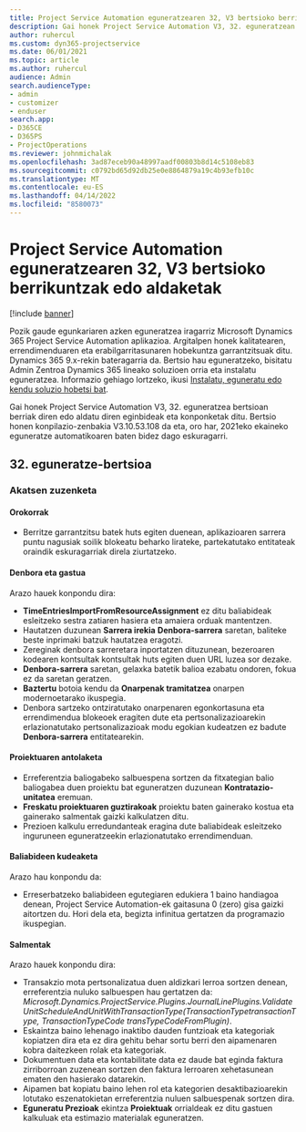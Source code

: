 ```yaml
---
title: Project Service Automation eguneratzearen 32, V3 bertsioko berrikuntzak edo aldaketak
description: Gai honek Project Service Automation V3, 32. eguneratzean erabilgarri dauden eginbideak eta konponketak ditu.
author: ruhercul
ms.custom: dyn365-projectservice
ms.date: 06/01/2021
ms.topic: article
ms.author: ruhercul
audience: Admin
search.audienceType:
- admin
- customizer
- enduser
search.app:
- D365CE
- D365PS
- ProjectOperations
ms.reviewer: johnmichalak
ms.openlocfilehash: 3ad87eceb90a48997aadf00803b8d14c5108eb83
ms.sourcegitcommit: c0792bd65d92db25e0e8864879a19c4b93efb10c
ms.translationtype: MT
ms.contentlocale: eu-ES
ms.lasthandoff: 04/14/2022
ms.locfileid: "8580073"
---
```

# <a name="whats-new-or-changed-in-project-service-automation-update-release-32-v3"></a>Project Service Automation eguneratzearen 32, V3 bertsioko berrikuntzak edo aldaketak

[!include [banner](../includes/psa-now-project-operations.md)]

Pozik gaude egunkariaren azken eguneratzea iragarriz Microsoft Dynamics 365 Project Service Automation aplikazioa. Argitalpen honek kalitatearen, errendimenduaren eta erabilgarritasunaren hobekuntza garrantzitsuak ditu. Dynamics 365 9.x-rekin bateragarria da. Bertsio hau eguneratzeko, bisitatu Admin Zentroa Dynamics 365 lineako soluzioen orria eta instalatu eguneratzea. Informazio gehiago lortzeko, ikusi [Instalatu, eguneratu edo kendu soluzio hobetsi bat](/power-platform/admin/install-remove-preferred-solution).

Gai honek Project Service Automation V3, 32. eguneratzea bertsioan berriak diren edo aldatu diren eginbideak eta konponketak ditu. Bertsio honen konpilazio-zenbakia V3.10.53.108 da eta, oro har, 2021eko ekaineko eguneratze automatikoaren baten bidez dago eskuragarri.

## <a name="update-release-32"></a>32. eguneratze-bertsioa

### <a name="bug-fixes"></a>Akatsen zuzenketa

#### <a name="general"></a>Orokorrak

- Berritze garrantzitsu batek huts egiten duenean, aplikazioaren sarrera puntu nagusiak soilik blokeatu beharko lirateke, partekatutako entitateak oraindik eskuragarriak direla ziurtatzeko.

#### <a name="time-and-expense"></a>Denbora eta gastua

Arazo hauek konpondu dira:

- **TimeEntriesImportFromResourceAssignment** ez ditu baliabideak esleitzeko sestra zatiaren hasiera eta amaiera orduak mantentzen.
- Hautatzen duzunean **Sarrera irekia** **Denbora-sarrera** saretan, baliteke beste inprimaki batzuk hautatzea eragotzi.
- Zereginak denbora sarreretara inportatzen dituzunean, bezeroaren kodearen kontsultak kontsultak huts egiten duen URL luzea sor dezake.
- **Denbora-sarrera** saretan, gelaxka batetik balioa ezabatu ondoren, fokua ez da saretan geratzen.
- **Baztertu** botoia kendu da **Onarpenak tramitatzea** onarpen modernoetarako ikuspegia.
- Denbora sartzeko ontziratutako onarpenaren egonkortasuna eta errendimendua blokeoek eragiten dute eta pertsonalizazioarekin erlazionatutako pertsonalizazioak modu egokian kudeatzen ez badute **Denbora-sarrera** entitatearekin.

#### <a name="project-planning"></a>Proiektuaren antolaketa

- Erreferentzia baliogabeko salbuespena sortzen da fitxategian balio baliogabea duen proiektu bat eguneratzen duzunean **Kontratazio-unitatea** eremuan.
- **Freskatu proiektuaren guztirakoak** proiektu baten gainerako kostua eta gainerako salmentak gaizki kalkulatzen ditu.
- Prezioen kalkulu erredundanteak eragina dute baliabideak esleitzeko inguruneen eguneratzeekin erlazionatutako errendimenduan.

#### <a name="resource-management"></a>Baliabideen kudeaketa

Arazo hau konpondu da:

- Erreserbatzeko baliabideen egutegiaren edukiera 1 baino handiagoa denean, Project Service Automation-ek gaitasuna 0 (zero) gisa gaizki aitortzen du. Hori dela eta, begizta infinitua gertatzen da programazio ikuspegian.

#### <a name="sales"></a>Salmentak

Arazo hauek konpondu dira:

- Transakzio mota pertsonalizatua duen aldizkari lerroa sortzen denean, erreferentzia nuluko salbuespen hau gertatzen da: *Microsoft.Dynamics.ProjectService.Plugins.JournalLinePlugins.ValidateUnitScheduleAndUnitWithTransactionType(TransactionTypetransactionType, TransactionTypeCode transTypeCodeFromPlugin)*.
- Eskaintza baino lehenago inaktibo dauden funtzioak eta kategoriak kopiatzen dira eta ez dira gehitu behar sortu berri den aipamenaren kobra daitezkeen rolak eta kategoriak.
- Dokumentuen data eta kontabilitate data ez daude bat eginda faktura zirriborroan zuzenean sortzen den faktura lerroaren xehetasunean ematen den hasierako datarekin.
- Aipamen bat kopiatu baino lehen rol eta kategorien desaktibazioarekin lotutako eszenatokietan erreferentzia nuluen salbuespenak sortzen dira.
- **Eguneratu Prezioak** ekintza **Proiektuak** orrialdeak ez ditu gastuen kalkuluak eta estimazio materialak eguneratzen.
